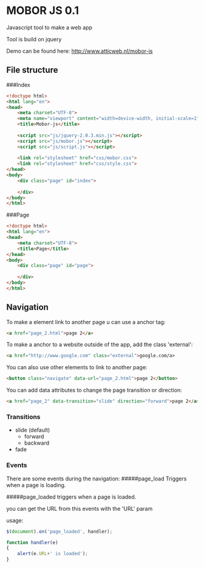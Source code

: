 # MOBOR JS 0.1
Javascript tool to make a web app

Tool is build on jquery

Demo can be found here:
http://www.atticweb.nl/mobor-js

## File structure
###Index
```html
<!doctype html>
<html lang="en">
<head>
	<meta charset="UTF-8">
	<meta name="viewport" content="width=device-width, initial-scale=1">
	<title>Mobor-js</title>
	
	<script src="js/jquery-2.0.3.min.js"></script>
	<script src="js/mobor.js"></script>
	<script src="js/script.js"></script>
	
	<link rel="stylesheet" href="css/mobor.css">
	<link rel="stylesheet" href="css/style.css">
</head>
<body>
	<div class="page" id="index">
		
	</div>
</body>
</html>
```
###Page
```html
<!doctype html>
<html lang="en">
<head>
	<meta charset="UTF-8">
	<title>Page</title>
</head>
<body>
	<div class="page" id="page">
		
	</div>
</body>
</html>
```
## Navigation
To make a element link to another page u can use a anchor tag:
```html
<a href="page_2.html">page 2</a>
```
To make a anchor to a website outside of the app, add the class 'external':
```html
<a href="http://www.google.com" class="external">google.com/a>
```
You can also use other elements to link to another page:
```html
<button class="navigate" data-url="page_2.html">page 2</button>
```
You can add data attributes to change the page transition or direction:
```html
<a href="page_2" data-transition="slide" direction="forward">page 2</a>
```
### Transitions
- slide (default)
  - forward
  - backward
- fade

### Events

There are some events during the navigation:
#####page_load
Triggers when a page is loading.

#####page_loaded
triggers when a page is loaded.

you can get the URL from this events with the 'URL' param

usage:
```js
$(document).on('page_loaded', handler);

function handler(e)
{
	alert(e.URL+' is loaded');
}
```
